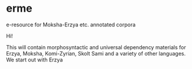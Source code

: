 # erme
e-resource for Moksha-Erzya etc. annotated corpora

Hi!

This will contain morphosyntactic and universal dependency materials for Erzya, Moksha, Komi-Zyrian, Skolt Sami and a variety of other languages.
We start out with Erzya
